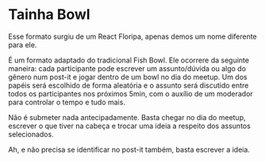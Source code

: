# Tainha Bowl

Esse formato surgiu de um React Floripa, apenas demos um nome diferente para ele.

É um formato adaptado do tradicional Fish Bowl. Ele ocorrere da seguinte maneira: cada participante pode escrever um assunto/dúvida ou algo do gênero num post-it e jogar dentro de um bowl no dia do meetup. Um dos papéis será escolhido de forma aleatória e o assunto será discutido entre todos os participantes nos próximos 5min, com o auxílio de um moderador para controlar o tempo e tudo mais.

Não é submeter nada antecipadamente. Basta chegar no dia do meetup, escrever o que tiver na cabeça e trocar uma ideia a respeito dos assuntos selecionados.

Ah, e não precisa se identificar no post-it também, basta escrever a ideia.